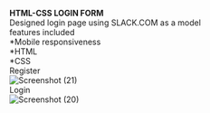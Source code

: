 <b>HTML-CSS LOGIN FORM</b><BR/>
Designed login page using SLACK.COM as a model <br/>
features included<br/>
*Mobile responsiveness<br/>
*HTML<br/>
*CSS<br/>
Register<br/>
![Screenshot (21)](https://user-images.githubusercontent.com/36601848/172879380-beb5fb2d-4e1f-479b-b06b-7f5a9fb156af.png)
<br/>
Login<br/>
![Screenshot (20)](https://user-images.githubusercontent.com/36601848/172879065-176e8e28-c1c6-4886-9f53-c7a4c76f3300.png)

